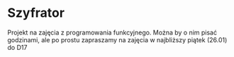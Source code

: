 # Szyfrator
Projekt na zajęcia z programowania funkcyjnego.
Można by o nim pisać godzinami, ale po prostu zapraszamy na zajęcia w najbliższy piątek (26.01) do D17
